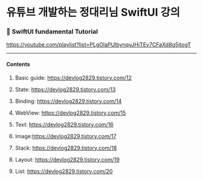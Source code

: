 # 유튜브 개발하는 정대리님 SwiftUI 강의

### 🔘 SwiftUI fundamental Tutorial
https://youtube.com/playlist?list=PLgOlaPUIbynqyJHiTEv7CFaXd8g5jtogT
    

---

#### Contents


1. Basic guide: https://devlog2829.tistory.com/12

2. State: https://devlog2829.tistory.com/13

3. Binding: https://devlog2829.tistory.com/14

4. WebView: https://devlog2829.tistory.com/15

5. Text: https://devlog2829.tistory.com/16

6. Image:https://devlog2829.tistory.com/17

7. Stack: https://devlog2829.tistory.com/18

8. Layout: https://devlog2829.tistory.com/19

9. List:  https://devlog2829.tistory.com/20
